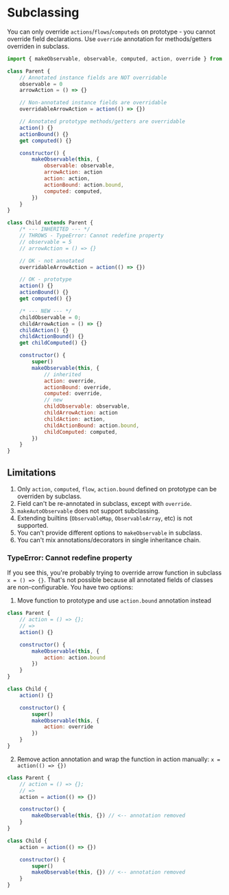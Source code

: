 # Subclassing

You can only override `actions`/`flows`/`computeds` on prototype - you cannot override field declarations. Use `override` annotation for methods/getters overriden in subclass.

```js
import { makeObservable, observable, computed, action, override } from "mobx"

class Parent {
    // Annotated instance fields are NOT overridable
    observable = 0
    arrowAction = () => {}

    // Non-annotated instance fields are overridable
    overridableArrowAction = action(() => {})

    // Annotated prototype methods/getters are overridable
    action() {}
    actionBound() {}
    get computed() {}

    constructor() {
        makeObservable(this, {
            observable: observable,
            arrowAction: action
            action: action,
            actionBound: action.bound,
            computed: computed,
        })
    }
}

class Child extends Parent {
    /* --- INHERITED --- */
    // THROWS - TypeError: Cannot redefine property
    // observable = 5
    // arrowAction = () => {}

    // OK - not annotated
    overridableArrowAction = action(() => {})

    // OK - prototype
    action() {}
    actionBound() {}
    get computed() {}

    /* --- NEW --- */
    childObservable = 0;
    childArrowAction = () => {}
    childAction() {}
    childActionBound() {}
    get childComputed() {}

    constructor() {
        super()
        makeObservable(this, {
            // inherited
            action: override,
            actionBound: override,
            computed: override,
            // new
            childObservable: observable,
            childArrowAction: action
            childAction: action,
            childActionBound: action.bound,
            childComputed: computed,
        })
    }
}
```

## Limitations

1. Only `action`, `computed`, `flow`, `action.bound` defined on prototype can be overriden by subclass.
2. Field can't be re-annotated in subclass, except with `override`.
3. `makeAutoObservable` does not support subclassing.
4. Extending builtins (`ObservableMap`, `ObservableArray`, etc) is not supported.
5. You can't provide different options to `makeObservable` in subclass.
6. You can't mix annotations/decorators in single inheritance chain.

### TypeError: Cannot redefine property

If you see this, you're probably trying to override arrow function in subclass `x = () => {}`. That's not possible because all annotated fields of classes are non-configurable. You have two options:

1. Move function to prototype and use `action.bound` annotation instead

```js
class Parent {
    // action = () => {};
    // =>
    action() {}

    constructor() {
        makeObservable(this, {
            action: action.bound
        })
    }
}

class Child {
    action() {}

    constructor() {
        super()
        makeObservable(this, {
            action: override
        })
    }
}
```

2. Remove action annotation and wrap the function in action manually: `x = action(() => {})`

```js
class Parent {
    // action = () => {};
    // =>
    action = action(() => {})

    constructor() {
        makeObservable(this, {}) // <-- annotation removed
    }
}

class Child {
    action = action(() => {})

    constructor() {
        super()
        makeObservable(this, {}) // <-- annotation removed
    }
}
```
